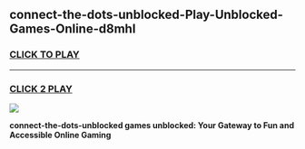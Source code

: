
## connect-the-dots-unblocked-Play-Unblocked-Games-Online-d8mhl
<h3>
<a href="https://premium76.site?title=connect-the-dots-unblocked&ref=25A">CLICK TO PLAY</a></h3>
<hr>

<h3>
<a href="https://premium76.site?title=connect-the-dots-unblocked&ref=25A">CLICK 2 PLAY</a>
  
</h3>

<a href="https://premium76.site?title=connect-the-dots-unblocked&ref=25A"><img src="https://clearcache.store/games.png"></a>


**connect-the-dots-unblocked games unblocked: Your Gateway to Fun and Accessible Online Gaming**

